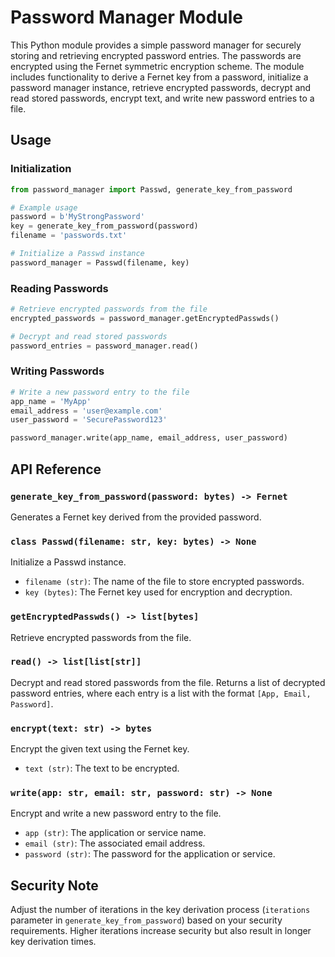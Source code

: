 # Password Manager Module

This Python module provides a simple password manager for securely storing and retrieving encrypted password entries. The passwords are encrypted using the Fernet symmetric encryption scheme. The module includes functionality to derive a Fernet key from a password, initialize a password manager instance, retrieve encrypted passwords, decrypt and read stored passwords, encrypt text, and write new password entries to a file.

## Usage

### Initialization

```python
from password_manager import Passwd, generate_key_from_password

# Example usage
password = b'MyStrongPassword'
key = generate_key_from_password(password)
filename = 'passwords.txt'

# Initialize a Passwd instance
password_manager = Passwd(filename, key)
```

### Reading Passwords

```python
# Retrieve encrypted passwords from the file
encrypted_passwords = password_manager.getEncryptedPasswds()

# Decrypt and read stored passwords
password_entries = password_manager.read()
```

### Writing Passwords

```python
# Write a new password entry to the file
app_name = 'MyApp'
email_address = 'user@example.com'
user_password = 'SecurePassword123'

password_manager.write(app_name, email_address, user_password)
```

## API Reference

### `generate_key_from_password(password: bytes) -> Fernet`

Generates a Fernet key derived from the provided password.

### `class Passwd(filename: str, key: bytes) -> None`

Initialize a Passwd instance.

- `filename (str)`: The name of the file to store encrypted passwords.
- `key (bytes)`: The Fernet key used for encryption and decryption.

### `getEncryptedPasswds() -> list[bytes]`

Retrieve encrypted passwords from the file.

### `read() -> list[list[str]]`

Decrypt and read stored passwords from the file. Returns a list of decrypted password entries, where each entry is a list with the format `[App, Email, Password]`.

### `encrypt(text: str) -> bytes`

Encrypt the given text using the Fernet key.

- `text (str)`: The text to be encrypted.

### `write(app: str, email: str, password: str) -> None`

Encrypt and write a new password entry to the file.

- `app (str)`: The application or service name.
- `email (str)`: The associated email address.
- `password (str)`: The password for the application or service.

## Security Note

Adjust the number of iterations in the key derivation process (`iterations` parameter in `generate_key_from_password`) based on your security requirements. Higher iterations increase security but also result in longer key derivation times.